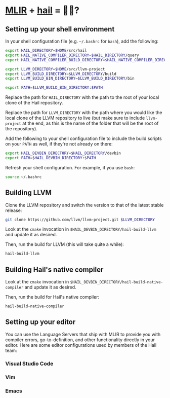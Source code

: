 # [MLIR](https://mlir.llvm.org) + [hail](https://hail.is) = 🚀🧬?

## Setting up your shell environment

In your shell configuration file (e.g. `~/.bashrc` for `bash`), add the
following:

```sh
export HAIL_DIRECTORY=$HOME/src/hail
export HAIL_NATIVE_COMPILER_DIRECTORY=$HAIL_DIRECTORY/query
export HAIL_NATIVE_COMPILER_BUILD_DIRECTORY=$HAIL_NATIVE_COMPILER_DIRECTORY/build

export LLVM_DIRECTORY=$HOME/src/llvm-project
export LLVM_BUILD_DIRECTORY=$LLVM_DIRECTORY/build
export LLVM_BUILD_BIN_DIRECTORY=$LLVM_BUILD_DIRECTORY/bin

export PATH=$LLVM_BUILD_BIN_DIRECTORY:$PATH
```

Replace the path for `HAIL_DIRECTORY` with the path to the root of your local
clone of the Hail repository.

Replace the path for `LLVM_DIRECTORY` with the path where you would like the
local clone of the LLVM repository to live (but make sure to include
`llvm-project` at the end, as this is the name of the folder that will be the
root of the repository).

Add the following to your shell configuration file to include the build scripts
on your `PATH` as well, if they're not already on there:

```sh
export HAIL_DEVBIN_DIRECTORY=$HAIL_DIRECTORY/devbin
export PATH=$HAIL_DEVBIN_DIRECTORY:$PATH
```

Refresh your shell configuration. For example, if you use `bash`:

```sh
source ~/.bashrc
```

## Building LLVM

Clone the LLVM repository and switch the version to that of the latest
stable release:

```sh
git clone https://github.com/llvm/llvm-project.git $LLVM_DIRECTORY
```

Look at the `cmake` invocation in `$HAIL_DEVBIN_DIRECTORY/hail-build-llvm` and
update it as desired.

Then, run the build for LLVM (this will take quite a while):

```sh
hail-build-llvm
```

## Building Hail's native compiler

Look at the `cmake` invocation in
`$HAIL_DEVBIN_DIRECTORY/hail-build-native-compiler` and update it as desired.

Then, run the build for Hail's native compiler:

```sh
hail-build-native-compiler
```

## Setting up your editor

You can use the Language Servers that ship with MLIR to provide you with
compiler errors, go-to-definition, and other functionality directly in your
editor. Here are some editor configurations used by members of the Hail team:

### Visual Studio Code

### Vim

### Emacs
